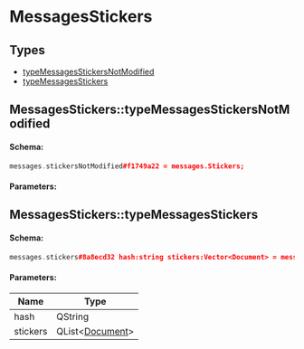 # MessagesStickers

## Types

* [typeMessagesStickersNotModified](#messagesstickerstypemessagesstickersnotmodified)
* [typeMessagesStickers](#messagesstickerstypemessagesstickers)

## MessagesStickers::typeMessagesStickersNotModified

#### Schema:

```c++
messages.stickersNotModified#f1749a22 = messages.Stickers;
```

#### Parameters:


## MessagesStickers::typeMessagesStickers

#### Schema:

```c++
messages.stickers#8a8ecd32 hash:string stickers:Vector<Document> = messages.Stickers;
```

#### Parameters:

|Name|Type|
|----|----|
|hash|QString|
|stickers|QList&lt;[Document](document.md)&gt;|

